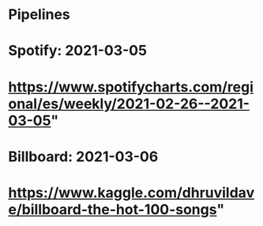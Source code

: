 # Pipelines

# Spotify: 2021-03-05
# https://www.spotifycharts.com/regional/es/weekly/2021-02-26--2021-03-05"

# Billboard: 2021-03-06
# https://www.kaggle.com/dhruvildave/billboard-the-hot-100-songs"


